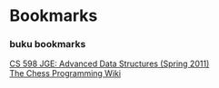 <!DOCTYPE NETSCAPE-Bookmark-file-1>

<META HTTP-EQUIV="Content-Type" CONTENT="text/html; charset=UTF-8">
<TITLE>Bookmarks</TITLE>
<H1>Bookmarks</H1>

<DL><p>
    <DT><H3 ADD_DATE="1689793205" LAST_MODIFIED="1689793205" PERSONAL_TOOLBAR_FOLDER="true">buku bookmarks</H3>
    <DL><p>
        <DT><A HREF="https://jeffe.cs.illinois.edu/teaching/datastructures/2011/projects.html" ADD_DATE="1689793205" LAST_MODIFIED="1689793205" TAGS="algorithms,course,cs">CS 598 JGE: Advanced Data Structures (Spring 2011)</A>
        <DT><A HREF="https://www.chessprogramming.org/Main_Page" ADD_DATE="1689793205" LAST_MODIFIED="1689793205" TAGS="chess,cs,wiki">The Chess Programming Wiki</A>
    </DL><p>
</DL><p>